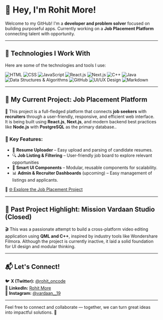 # 👋 Hey, I'm Rohit More!

Welcome to my GitHub! I'm a **developer and problem solver** focused on building purposeful apps. Currently working on a **Job Placement Platform** connecting talent with opportunity.

---

## 🚀 Technologies I Work With

Here are some of the technologies and tools I use:

<p align="left">
  <img src="https://img.shields.io/badge/HTML-E34F26?style=for-the-badge&logo=html5&logoColor=white" alt="HTML" />
  <img src="https://img.shields.io/badge/CSS-1572B6?style=for-the-badge&logo=css3&logoColor=white" alt="CSS" />
  <img src="https://img.shields.io/badge/JavaScript-F7DF1E?style=for-the-badge&logo=javascript&logoColor=black" alt="JavaScript" />
  <img src="https://img.shields.io/badge/React-20232A?style=for-the-badge&logo=react&logoColor=61DAFB" alt="React.js" />
  <img src="https://img.shields.io/badge/Next.js-000000?style=for-the-badge&logo=nextdotjs&logoColor=white" alt="Next.js" />
  <img src="https://img.shields.io/badge/C++-00599C?style=for-the-badge&logo=cplusplus&logoColor=white" alt="C++" />
  <img src="https://img.shields.io/badge/Java-007396?style=for-the-badge&logo=java&logoColor=white" alt="Java" />
  <img src="https://img.shields.io/badge/DSA-264653?style=for-the-badge&logo=code&logoColor=white" alt="Data Structures & Algorithms" />
  <img src="https://img.shields.io/badge/GitHub-181717?style=for-the-badge&logo=github&logoColor=white" alt="GitHub" />
  <img src="https://img.shields.io/badge/UI/UX Design-000000?style=for-the-badge&logo=figma&logoColor=white" alt="UI/UX Design" />
  <img src="https://img.shields.io/badge/Markdown-000000?style=for-the-badge&logo=markdown&logoColor=white" alt="Markdown" />
</p>


---

## 🎯 My Current Project: **Job Placement Platform**

🚀 This project is a full-fledged platform that connects **job seekers** with **recruiters** through a user-friendly, responsive, and efficient web interface. It is being built using **React.js**, **Next.js**, and modern backend best practices like **Node.js** with **PostgreSQL** as the primary database..

### 💼 Key Features:
- 📄 **Resume Uploader** – Easy upload and parsing of candidate resumes.
- 🔍 **Job Listing & Filtering** – User-friendly job board to explore relevant opportunities
- 🧠 **Smart UI Components** – Modular, reusable components for scalability.
- 📊 **Admin & Recruiter Dashboards** (upcoming) – Easy management of listings and applicants.

🔗 [🌐 Explore the Job Placement Project](https://github.com/rohitcpp/job-placement)

---

## 📂 Past Project Highlight: **Mission Vardaan Studio** (Closed)

🎬 This was a passionate attempt to build a cross-platform video editing application using **QML and C++**, inspired by industry tools like Wondershare Filmora. Although the project is currently inactive, it laid a solid foundation for UI design and modular thinking.

---

## 📬 Let's Connect!

🐦 **X (Twitter):** [@rohit_oncode](https://x.com/rohit_oncode)   
🔗 **LinkedIn:** [Rohit More](https://www.linkedin.com/in/rohit--more/)  
📸 **Instagram:** [@vardaan__19](https://www.instagram.com/vardaan__19)


---

Feel free to connect and collaborate — together, we can turn great ideas into impactful solutions. 🚀
